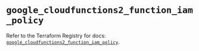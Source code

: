 # `google_cloudfunctions2_function_iam_policy`

Refer to the Terraform Registry for docs: [`google_cloudfunctions2_function_iam_policy`](https://registry.terraform.io/providers/hashicorp/google/5.19.0/docs/resources/cloudfunctions2_function_iam_policy).
